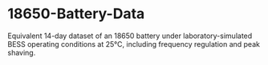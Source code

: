 # 18650-Battery-Data
Equivalent 14-day dataset of an 18650 battery under laboratory-simulated BESS operating conditions at 25°C, including frequency regulation and peak shaving.
